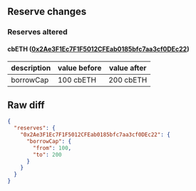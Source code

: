 ## Reserve changes

### Reserves altered

#### cbETH ([0x2Ae3F1Ec7F1F5012CFEab0185bfc7aa3cf0DEc22](https://basescan.org/address/0x2Ae3F1Ec7F1F5012CFEab0185bfc7aa3cf0DEc22))

| description | value before | value after |
| --- | --- | --- |
| borrowCap | 100 cbETH | 200 cbETH |


## Raw diff

```json
{
  "reserves": {
    "0x2Ae3F1Ec7F1F5012CFEab0185bfc7aa3cf0DEc22": {
      "borrowCap": {
        "from": 100,
        "to": 200
      }
    }
  }
}
```